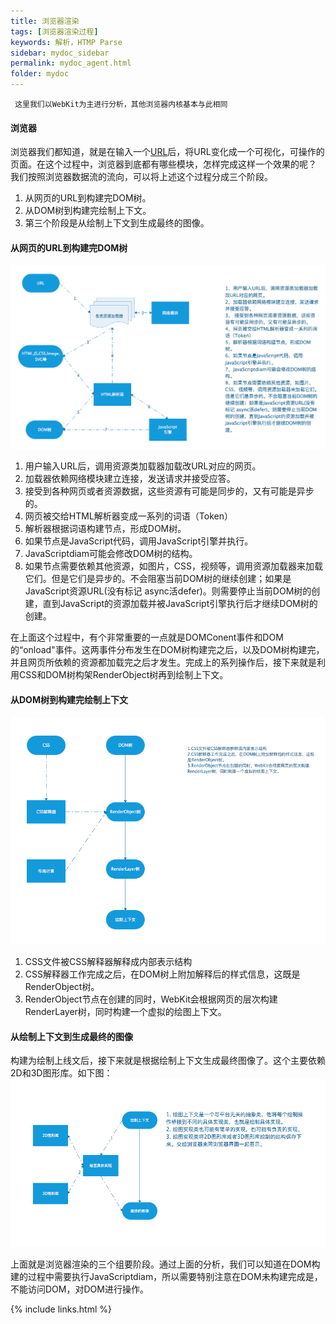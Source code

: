 ```yaml
---
title: 浏览器渲染
tags: [浏览器渲染过程]
keywords: 解析，HTMP Parse
sidebar: mydoc_sidebar
permalink: mydoc_agent.html
folder: mydoc
---
```

```
 这里我们以WebKit为主进行分析，其他浏览器内核基本与此相同
```
#### 浏览器
浏览器我们都知道，就是在输入一个[URL](./mydoc_url.html)后，将URL变化成一个可视化，可操作的页面。在这个过程中，浏览器到底都有哪些模块，怎样完成这样一个效果的呢？  
我们按照浏览器数据流的流向，可以将上述这个过程分成三个阶段。  
1. 从网页的URL到构建完DOM树。
2. 从DOM树到构建完绘制上下文。
3. 第三个阶段是从绘制上下文到生成最终的图像。


#### 从网页的URL到构建完DOM树
![URL TO DOM](./images/ulr_to_dom.png "URL TO DOM")  

1. 用户输入URL后，调用资源类加载器加载改URL对应的网页。
2. 加载器依赖网络模块建立连接，发送请求并接受应答。
3. 接受到各种网页或者资源数据，这些资源有可能是同步的，又有可能是异步的。
4. 网页被交给HTML解析器变成一系列的词语（Token）
5. 解析器根据词语构建节点，形成DOM树。
6. 如果节点是JavaScript代码，调用JavaScript引擎并执行。
7. JavaScriptdiam可能会修改DOM树的结构。
8. 如果节点需要依赖其他资源，如图片，CSS，视频等，调用资源加载器来加载它们。但是它们是异步的。不会阻塞当前DOM树的继续创建；如果是JavaScript资源URL(没有标记 async活defer)。则需要停止当前DOM树的创建，直到JavaScript的资源加载并被JavaScript引擎执行后才继续DOM树的创建。

在上面这个过程中，有个非常重要的一点就是DOMConent事件和DOM的“onload"事件。这两事件分布发生在DOM树构建完之后，以及DOM树构建完，并且网页所依赖的资源都加载完之后才发生。完成上的系列操作后，接下来就是利用CSS和DOM树构架RenderObject树再到绘制上下文。

#### 从DOM树到构建完绘制上下文
![DOMTree to RenderObject](./images/css_dom_render_object.png "DOMTree to RenderObject") 

1. CSS文件被CSS解释器解释成内部表示结构
2. CSS解释器工作完成之后，在DOM树上附加解释后的样式信息，这既是RenderObject树。
3. RenderObject节点在创建的同时，WebKit会根据网页的层次构建RenderLayer树，同时构建一个虚拟的绘图上下文。


#### 从绘制上下文到生成最终的图像
构建为绘制上线文后，接下来就是根据绘制上下文生成最终图像了。这个主要依赖2D和3D图形库。如下图：  
![RenderObject to view](./images/render_content_view.png "RenderObject to viewqsz")  

上面就是浏览器渲染的三个组要阶段。通过上面的分析，我们可以知道在DOM构建的过程中需要执行JavaScriptdiam，所以需要特别注意在DOM未构建完成是，不能访问DOM，对DOM进行操作。


{% include links.html %}
